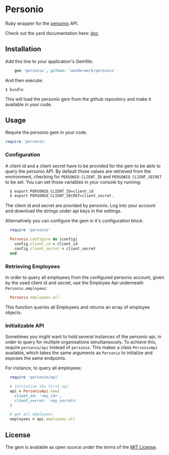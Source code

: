 # Personio

Ruby wrapper for the [personio](https://www.personio.de/) API.

Check out the yard documentation here: [doc](https://wonderwerk.github.io/personio/)

## Installation

Add this line to your application's Gemfile:

```ruby
    gem 'personio', github: 'wonderwerk/personio'
```

And then execute:

    $ bundle
    
This will load the personio gem from the github repository and make it available in your code.

## Usage

Require the personio gem in your code.

```ruby
require 'personio'
```

### Configuration

A client id and a client secret have to be provided for the gem to be able to
query the personio API. By default those values are retrieved from the
environment, checking for `PERSONIO_CLIENT_ID` and `PERSONIO_CLIENT_SECRET` to
be set. You can set those variables in your console by running:

```bash
  $ export PERSONIO_CLIENT_ID=client_id
  $ export PERSONIO_CLIENT_SECRET=client_secret.
```

The client id and secret are provided by personio. Log into your account
and download the strings under api keys in the settings.

Alternatively you can configure the gem in it's configuration block.

```ruby
  require 'personio'

  Personio.configure do |config|
    config.client_id = client_id
    config.client_secret = client_secret
  end
```

### Retrieving Employees

In order to query all employees from the configured personio account, given by
the used client id and secret, use the Employee Api underneath
`Personio.employees`:

```ruby
  Personio.employees.all
```

This function queries all Employees and returns an array of employee objects.

### Initializable API

Sometimes you might want to hold several instances of the personio api, in order
to query for multiple organisations simultaneously.
To achieve this, require `personio/api` instead of `personio`.
This makes a class `PersonioApi` available, which takes the same
arguments as `Personio` to initialize and exposes the same endpoints.

For instance, to query all employees:

```ruby
  require 'personio/api'

  # initialize the first api
  api = PersonioApi.new(
    client_id: '<my_id>',
    client_secret: '<my_secret>'
  )

  # get all employees
  employees = api.employees.all
```

## License

The gem is available as open source under the terms of the [MIT License](http://opensource.org/licenses/MIT).
